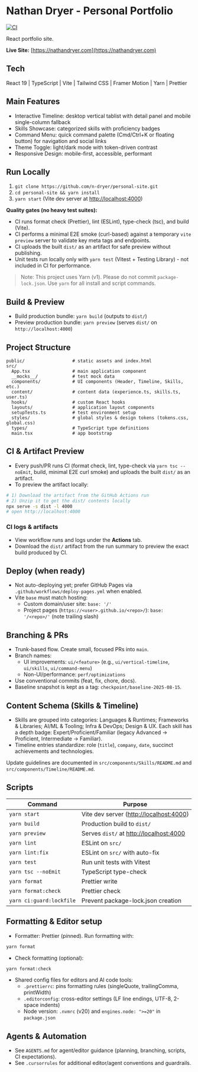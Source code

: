 # Nathan Dryer - Personal Portfolio

[![CI](https://github.com/n-dryer/personal-site/actions/workflows/ci.yml/badge.svg)](https://github.com/n-dryer/personal-site/actions/workflows/ci.yml)

React portfolio site.

**Live Site:** [https://nathandryer.com](https://nathandryer.com)

## Tech

React 19 | TypeScript | Vite | Tailwind CSS | Framer Motion | Yarn | Prettier

## Main Features

- Interactive Timeline: desktop vertical tablist with detail panel and mobile single-column fallback
- Skills Showcase: categorized skills with proficiency badges
- Command Menu: quick command palette (Cmd/Ctrl+K or floating button) for navigation and social links
- Theme Toggle: light/dark mode with token-driven contrast
- Responsive Design: mobile-first, accessible, performant

## Run Locally

1. `git clone https://github.com/n-dryer/personal-site.git`
1. `cd personal-site && yarn install`
1. `yarn start` (Vite dev server at <http://localhost:4000>)

**Quality gates (no heavy test suites):**

- CI runs format check (Prettier), lint (ESLint), type-check (tsc), and build (Vite).
- CI performs a minimal E2E smoke (curl-based) against a temporary `vite preview` server to validate key meta tags and endpoints.
- CI uploads the built `dist/` as an artifact for safe preview without publishing.
- Unit tests run locally only with `yarn test` (Vitest + Testing Library) - not included in CI for performance.

> Note: This project uses Yarn (v1). Please do not commit `package-lock.json`. Use `yarn` for all install and script commands.

## Build & Preview

- Build production bundle: `yarn build` (outputs to `dist/`)
- Preview production bundle: `yarn preview` (serves `dist/` on `http://localhost:4000`)

## Project Structure

```text
public/                  # static assets and index.html
src/
  App.tsx                # main application component
  __mocks__/             # test mock data
  components/            # UI components (Header, Timeline, Skills, etc.)
  content/               # content data (experience.ts, skills.ts, user.ts)
  hooks/                 # custom React hooks
  layouts/               # application layout components
  setupTests.ts          # test environment setup
  styles/                # global styles & design tokens (tokens.css, global.css)
  types/                 # TypeScript type definitions
  main.tsx               # app bootstrap
```

## CI & Artifact Preview

- Every push/PR runs CI (format check, lint, type-check via `yarn tsc --noEmit`, build, minimal E2E curl smoke) and uploads the built `dist/` as an artifact.
- To preview the artifact locally:

```bash
# 1) Download the artifact from the GitHub Actions run
# 2) Unzip it to get the dist/ contents locally
npx serve -s dist -l 4000
# open http://localhost:4000
```

### CI logs & artifacts

- View workflow runs and logs under the **Actions** tab.
- Download the `dist/` artifact from the run summary to preview the exact build produced by CI.

## Deploy (when ready)

- Not auto-deploying yet; prefer GitHub Pages via `.github/workflows/deploy-pages.yml` when enabled.
- Vite `base` must match hosting:
  - Custom domain/user site: `base: '/'`
  - Project pages (`https://<user>.github.io/<repo>/`): `base: '/<repo>/'` (note trailing slash)

## Branching & PRs

- Trunk-based flow. Create small, focused PRs into `main`.
- Branch names:
  - UI improvements: `ui/<feature>` (e.g., `ui/vertical-timeline`, `ui/skills`, `ui/command-menu`)
  - Non-UI/performance: `perf/optimizations`
- Use conventional commits (feat, fix, chore, docs).
- Baseline snapshot is kept as a tag: `checkpoint/baseline-2025-08-15`.

## Content Schema (Skills & Timeline)

- Skills are grouped into categories: Languages & Runtimes; Frameworks & Libraries; AI/ML & Tooling; Infra & DevOps; Design & UX. Each skill has a depth badge: Expert/Proficient/Familiar (legacy Advanced -> Proficient, Intermediate -> Familiar).
- Timeline entries standardize: role (`title`), `company`, `date`, succinct achievements and technologies.

Update guidelines are documented in `src/components/Skills/README.md` and `src/components/Timeline/README.md`.

## Scripts

| Command                  | Purpose                                   |
| ------------------------ | ----------------------------------------- |
| `yarn start`             | Vite dev server (<http://localhost:4000>) |
| `yarn build`             | Production build to `dist/`               |
| `yarn preview`           | Serves `dist/` at <http://localhost:4000> |
| `yarn lint`              | ESLint on `src/`                          |
| `yarn lint:fix`          | ESLint on `src/` with auto-fix            |
| `yarn test`              | Run unit tests with Vitest                |
| `yarn tsc --noEmit`      | TypeScript type-check                     |
| `yarn format`            | Prettier write                            |
| `yarn format:check`      | Prettier check                            |
| `yarn ci:guard:lockfile` | Prevent package-lock.json creation        |

## Formatting & Editor setup

- Formatter: Prettier (pinned). Run formatting with:

```bash
yarn format
```

- Check formatting (optional):

```bash
yarn format:check
```

- Shared config files for editors and AI code tools:
  - `.prettierrc`: pins formatting rules (singleQuote, trailingComma, printWidth)
  - `.editorconfig`: cross-editor settings (LF line endings, UTF-8, 2-space indents)
  - Node version: `.nvmrc` (v20) and `engines.node: ">=20"` in `package.json`

## Agents & Automation

- See `AGENTS.md` for agent/editor guidance (planning, branching, scripts, CI expectations).
- See `.cursorrules` for additional editor/agent conventions and guardrails.
